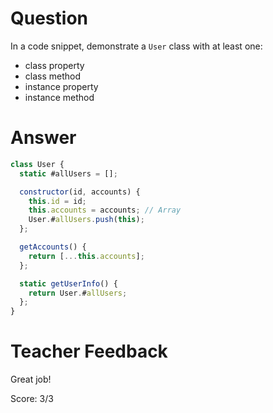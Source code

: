 # Question
In a code snippet, demonstrate a `User` class with at least one:
- class property
- class method
- instance property
- instance method

# Answer
```js
class User {
  static #allUsers = [];

  constructor(id, accounts) {
    this.id = id;
    this.accounts = accounts; // Array 
    User.#allUsers.push(this); 
  };

  getAccounts() {
    return [...this.accounts];
  };

  static getUserInfo() {
    return User.#allUsers;
  };
}
```

# Teacher Feedback

Great job!

Score: 3/3